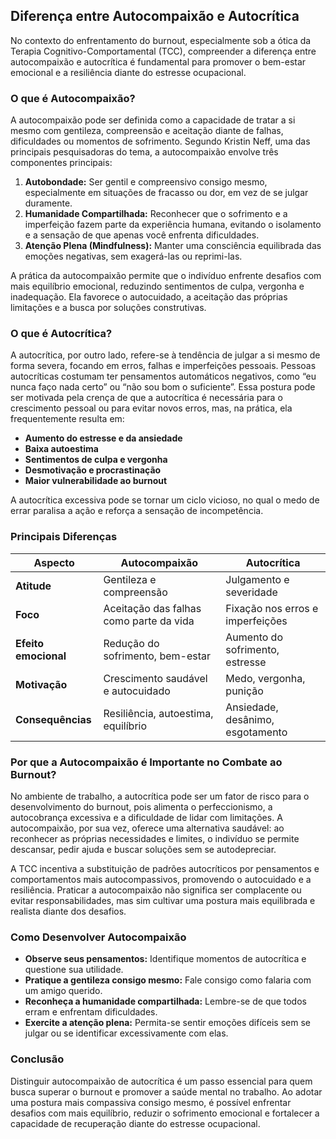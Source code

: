 
## Diferença entre Autocompaixão e Autocrítica

No contexto do enfrentamento do burnout, especialmente sob a ótica da Terapia Cognitivo-Comportamental (TCC), compreender a diferença entre autocompaixão e autocrítica é fundamental para promover o bem-estar emocional e a resiliência diante do estresse ocupacional.

### O que é Autocompaixão?

A autocompaixão pode ser definida como a capacidade de tratar a si mesmo com gentileza, compreensão e aceitação diante de falhas, dificuldades ou momentos de sofrimento. Segundo Kristin Neff, uma das principais pesquisadoras do tema, a autocompaixão envolve três componentes principais:

1. **Autobondade:** Ser gentil e compreensivo consigo mesmo, especialmente em situações de fracasso ou dor, em vez de se julgar duramente.
2. **Humanidade Compartilhada:** Reconhecer que o sofrimento e a imperfeição fazem parte da experiência humana, evitando o isolamento e a sensação de que apenas você enfrenta dificuldades.
3. **Atenção Plena (Mindfulness):** Manter uma consciência equilibrada das emoções negativas, sem exagerá-las ou reprimi-las.

A prática da autocompaixão permite que o indivíduo enfrente desafios com mais equilíbrio emocional, reduzindo sentimentos de culpa, vergonha e inadequação. Ela favorece o autocuidado, a aceitação das próprias limitações e a busca por soluções construtivas.

### O que é Autocrítica?

A autocrítica, por outro lado, refere-se à tendência de julgar a si mesmo de forma severa, focando em erros, falhas e imperfeições pessoais. Pessoas autocríticas costumam ter pensamentos automáticos negativos, como “eu nunca faço nada certo” ou “não sou bom o suficiente”. Essa postura pode ser motivada pela crença de que a autocrítica é necessária para o crescimento pessoal ou para evitar novos erros, mas, na prática, ela frequentemente resulta em:

- **Aumento do estresse e da ansiedade**
- **Baixa autoestima**
- **Sentimentos de culpa e vergonha**
- **Desmotivação e procrastinação**
- **Maior vulnerabilidade ao burnout**

A autocrítica excessiva pode se tornar um ciclo vicioso, no qual o medo de errar paralisa a ação e reforça a sensação de incompetência.

### Principais Diferenças

| Aspecto           | Autocompaixão                          | Autocrítica                           |
|-------------------|----------------------------------------|---------------------------------------|
| **Atitude**       | Gentileza e compreensão                | Julgamento e severidade               |
| **Foco**          | Aceitação das falhas como parte da vida| Fixação nos erros e imperfeições      |
| **Efeito emocional** | Redução do sofrimento, bem-estar    | Aumento do sofrimento, estresse       |
| **Motivação**     | Crescimento saudável e autocuidado     | Medo, vergonha, punição               |
| **Consequências** | Resiliência, autoestima, equilíbrio    | Ansiedade, desânimo, esgotamento      |

### Por que a Autocompaixão é Importante no Combate ao Burnout?

No ambiente de trabalho, a autocrítica pode ser um fator de risco para o desenvolvimento do burnout, pois alimenta o perfeccionismo, a autocobrança excessiva e a dificuldade de lidar com limitações. A autocompaixão, por sua vez, oferece uma alternativa saudável: ao reconhecer as próprias necessidades e limites, o indivíduo se permite descansar, pedir ajuda e buscar soluções sem se autodepreciar.

A TCC incentiva a substituição de padrões autocríticos por pensamentos e comportamentos mais autocompassivos, promovendo o autocuidado e a resiliência. Praticar a autocompaixão não significa ser complacente ou evitar responsabilidades, mas sim cultivar uma postura mais equilibrada e realista diante dos desafios.

### Como Desenvolver Autocompaixão

- **Observe seus pensamentos:** Identifique momentos de autocrítica e questione sua utilidade.
- **Pratique a gentileza consigo mesmo:** Fale consigo como falaria com um amigo querido.
- **Reconheça a humanidade compartilhada:** Lembre-se de que todos erram e enfrentam dificuldades.
- **Exercite a atenção plena:** Permita-se sentir emoções difíceis sem se julgar ou se identificar excessivamente com elas.

### Conclusão

Distinguir autocompaixão de autocrítica é um passo essencial para quem busca superar o burnout e promover a saúde mental no trabalho. Ao adotar uma postura mais compassiva consigo mesmo, é possível enfrentar desafios com mais equilíbrio, reduzir o sofrimento emocional e fortalecer a capacidade de recuperação diante do estresse ocupacional.
```
